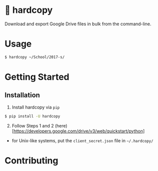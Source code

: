 # 📄 hardcopy

Download and export Google Drive files in bulk from the command-line.


# Usage

```bash
$ hardcopy ~/School/2017-s/
```

# Getting Started

## Installation

1. Install hardcopy via `pip`

  ```bash
  $ pip install -U hardcopy
  ```

2. Follow Steps 1 and 2 (here)[https://developers.google.com/drive/v3/web/quickstart/python]
  - for Unix-like systems, put the `client_secret.json` file in `~/.hardcopy/`

# Contributing
